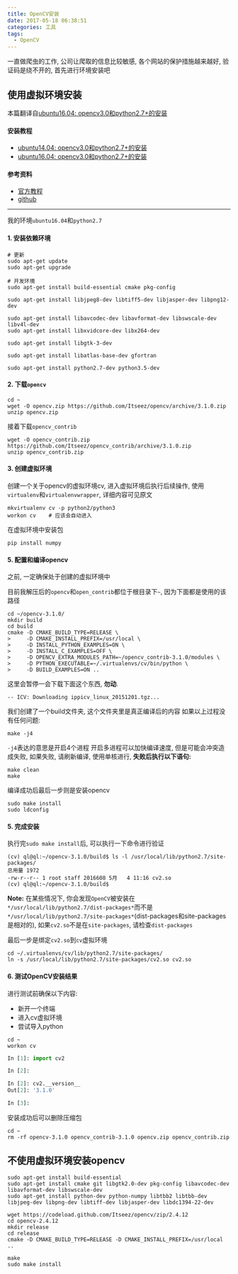 ```yaml
---
title: OpenCV安装
date: 2017-05-18 06:38:51
categories: 工具
tags:
  - OpenCV
---
```


一直做爬虫的工作, 公司让爬取的信息比较敏感, 各个网站的保护措施越来越好, 验证码是绕不开的, 首先进行环境安装吧
## 使用虚拟环境安装

本篇翻译自[ubuntu16.04: opencv3.0和python2.7+的安装](http://www.pyimagesearch.com/2016/10/24/ubuntu-16-04-how-to-install-opencv/)

#### 安装教程

- [ubuntu14.04: opencv3.0和python2.7+的安装](http://www.pyimagesearch.com/2015/06/22/install-opencv-3-0-and-python-2-7-on-ubuntu/)
- [ubuntu16.04: opencv3.0和python2.7+的安装](http://www.pyimagesearch.com/2016/10/24/ubuntu-16-04-how-to-install-opencv/)

#### 参考资料

- [官方教程](https://opencv-python-tutroals.readthedocs.io/en/latest/)
- [github](https://github.com/opencv/opencv)

-----

我的环境`ubuntu16.04`和`python2.7`

#### 1. 安装依赖环境

```
# 更新
sudo apt-get update
sudo apt-get upgrade

# 开发环境
sudo apt-get install build-essential cmake pkg-config

sudo apt-get install libjpeg8-dev libtiff5-dev libjasper-dev libpng12-dev

sudo apt-get install libavcodec-dev libavformat-dev libswscale-dev libv4l-dev
sudo apt-get install libxvidcore-dev libx264-dev

sudo apt-get install libgtk-3-dev

sudo apt-get install libatlas-base-dev gfortran

sudo apt-get install python2.7-dev python3.5-dev
```

<!--more-->

#### 2. 下载`opencv`

```shell
cd ~
wget -O opencv.zip https://github.com/Itseez/opencv/archive/3.1.0.zip
unzip opencv.zip
```

接着下载`opencv_contrib`
```shell
wget -O opencv_contrib.zip https://github.com/Itseez/opencv_contrib/archive/3.1.0.zip
unzip opencv_contrib.zip
```

#### 3. 创建虚拟环境

创建一个关于opencv的虚拟环境cv, 进入虚拟环境后执行后续操作, 使用`virtualenv`和`virtualenvwrapper`, 详细内容可见原文
```shell
mkvirtualenv cv -p python2/python3
workon cv    # 应该会自动进入
```
在虚拟环境中安装包
```shell
pip install numpy
```

#### 5. 配置和编译opencv

之前, 一定确保处于创建的虚拟环境中

目前我解压后的`opencv`和`open_contrib`都位于根目录下`~`, 因为下面都是使用的该路径
```shell
cd ~/opencv-3.1.0/
mkdir build
cd build
cmake -D CMAKE_BUILD_TYPE=RELEASE \
>     -D CMAKE_INSTALL_PREFIX=/usr/local \
>     -D INSTALL_PYTHON_EXAMPLES=ON \
>     -D INSTALL_C_EXAMPLES=OFF \
>     -D OPENCV_EXTRA_MODULES_PATH=~/opencv_contrib-3.1.0/modules \
>     -D PYTHON_EXECUTABLE=~/.virtualenvs/cv/bin/python \
>     -D BUILD_EXAMPLES=ON ..

```

这里会暂停一会下载下面这个东西, __勿动__.
```
-- ICV: Downloading ippicv_linux_20151201.tgz...
```

我们创建了一个build文件夹, 这个文件夹里是真正编译后的内容
如果以上过程没有任何问题:
```shell
make -j4
```
`-j4`表达的意思是开启4个进程
开启多进程可以加快编译速度, 但是可能会冲突造成失败, 如果失败, 请刷新编译, 使用单核进行, __失败后执行以下语句:__
```shell
make clean
make
```
编译成功后最后一步则是安装opencv
```shell
sudo make install
sudo ldconfig
```

#### 5. 完成安装
执行完`sudo make install`后, 可以执行一下命令进行验证
```shell
(cv) ql@ql:~/opencv-3.1.0/build$ ls -l /usr/local/lib/python2.7/site-packages/
总用量 1972
-rw-r--r-- 1 root staff 2016608 5月   4 11:16 cv2.so
(cv) ql@ql:~/opencv-3.1.0/build$
```

__Note:__ 在某些情况下, 你会发现`OpenCV`被安装在`*/usr/local/lib/python2.7/dist-packages*`而不是`*/usr/local/lib/python2.7/site-packages*`(dist-packages和site-packages是相对的), 如果`cv2.so`不是在`site-packages`, 请检查`dist-packages`

最后一步是绑定`cv2.so`到`cv`虚拟环境
```shell
cd ~/.virtualenvs/cv/lib/python2.7/site-packages/
ln -s /usr/local/lib/python2.7/site-packages/cv2.so cv2.so
```



#### 6. 测试OpenCV安装结果
进行测试前确保以下内容:
- 新开一个终端
- 进入cv虚拟环境
- 尝试导入python

```shell
cd ~
workon cv
```
```python
In [1]: import cv2

In [2]:

In [2]: cv2.__version__
Out[2]: '3.1.0'

In [3]:
```
安装成功后可以删除压缩包
```shell
cd ~
rm -rf opencv-3.1.0 opencv_contrib-3.1.0 opencv.zip opencv_contrib.zip
```

## 不使用虚拟环境安装opencv
```shell
sudo apt-get install build-essential
sudo apt-get install cmake git libgtk2.0-dev pkg-config libavcodec-dev libavformat-dev libswscale-dev
sudo apt-get install python-dev python-numpy libtbb2 libtbb-dev libjpeg-dev libpng-dev libtiff-dev libjasper-dev libdc1394-22-dev

wget https://codeload.github.com/Itseez/opencv/zip/2.4.12
cd opencv-2.4.12
mkdir release
cd release
cmake -D CMAKE_BUILD_TYPE=RELEASE -D CMAKE_INSTALL_PREFIX=/usr/local ..

make
sudo make install
```

